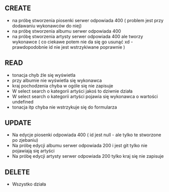 ## CREATE
- na próbę stworzenia piosenki serwer odpowiada 400 ( problem jest przy dodawaniu wykonawców do niej)
- na próbę stworzenia albumu serwer odpowiada 400
- na próbę stworzenia artysty serwer odpowiada 400 ale tworzy wykonawce
     ( co ciekawe potem nie da się go usunąć xd - prawdopodobnie
     id nie jest wstrzykiwane poprawnie )

## READ
- tonacja chyb źle się wyświetla
- przy albumie nie wyświetla się wykonawca
- kraj pochodzenia chyba w ogóle się nie zapisuje
- W select search o kategorii artyści jakoś to dziwnie działa
- W select search o kategorii artyści pojawia się wykonawca o wartości undefined
- tonacja itp chyba nie wstrzykuje się do formularza

## UPDATE
- Na edycje piosenki odpowiada 400 ( id jest null - ale tylko te stworzone po zjebaniu)
- Na próbę edycji albumu serwer odpowiada 200 i jest git tylko nie pojawiają się artyści
- Na próbę edycji artysty serwer odpowiada 200 tylko kraj się nie zapisuje

## DELETE
- Wszystko działa